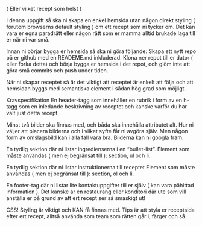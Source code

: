 ( Eller vilket recept som helst )

I denna uppgift så ska ni skapa en enkel hemsida utan någon direkt styling ( förutom browserns default styling ) om ett recept som ni tycker om. Det kan vara er egna paradrätt eller någon rätt som er mamma alltid brukade laga till er när ni var små.

Innan ni börjar bygga er hemsida så ska ni göra följande: Skapa ett nytt repo på er github med en READEME.md inkluderad. Klona ner repot till er dator ( eller forka detta) och börja bygga er hemsida i det repot, och glöm inte att göra små commits och push under tiden.

När ni skapar receptet så är det viktigt att receptet är enkelt att följa och att hemsidan byggs med semantiska element i sådan hög grad som möjligt.

Kravspecifikation
En header-tagg som innehåller en rubrik i form av en h-tagg som en inledande beskrivning av receptet och kanske varför du har valt just detta recept.

Minst två bilder ska finnas med, och båda ska innehålla attributet alt. Hur ni väljer att placera bilderna och i vilket syfte får ni avgöra själv. Men någon form av omslagsbild kan i alla fall vara bra. Bilderna kan ni googla fram.

En tydlig sektion där ni listar ingredienserna i en “bullet-list”. Element som måste användas ( men ej begränsat till ): section, ul och li.

En tydlig sektion där ni listar instruktionerna till receptet Element som måste användas ( men ej begränsat till ): section, ol och li.

En footer-tag där ni listar lite kontaktuppgifter till er själv ( kan vara påhittad information ). Det kanske är en restaurang eller konditori där ute som vill anställa er på grund av att ert recept ser så smaskigt ut!

CSS! Styling är viktigt och KAN få finnas med. Tips är att styla er receptsida efter ert recept, alltså använda som team som rätten går i, färger och så.

